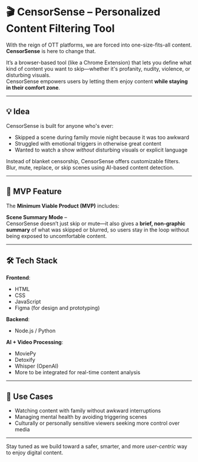 # 🎬 CensorSense – Personalized Content Filtering Tool

With the reign of OTT platforms, we are forced into one-size-fits-all content.  
**CensorSense** is here to change that.

It’s a browser-based tool (like a Chrome Extension) that lets you define what kind of content you want to skip—whether it's profanity, nudity, violence, or disturbing visuals.  
CensorSense empowers users by letting them enjoy content **while staying in their comfort zone**.

---

## 💡 Idea

CensorSense is built for anyone who's ever:

- Skipped a scene during family movie night because it was too awkward
- Struggled with emotional triggers in otherwise great content
- Wanted to watch a show *without* disturbing visuals or explicit language

Instead of blanket censorship, CensorSense offers customizable filters.  
Blur, mute, replace, or skip scenes using AI-based content detection.

---

## 🧪 MVP Feature

The **Minimum Viable Product (MVP)** includes:

**Scene Summary Mode** –  
CensorSense doesn’t just skip or mute—it also gives a **brief, non-graphic summary** of what was skipped or blurred, so users stay in the loop without being exposed to uncomfortable content.

---

## 🛠️ Tech Stack

**Frontend**:  
- HTML  
- CSS  
- JavaScript  
- Figma (for design and prototyping)

**Backend**:  
- Node.js / Python  

**AI + Video Processing**:  
- MoviePy  
- Detoxify  
- Whisper (OpenAI)  
- More to be integrated for real-time content analysis

---

## 🎯 Use Cases

- Watching content with family without awkward interruptions
- Managing mental health by avoiding triggering scenes
- Culturally or personally sensitive viewers seeking more control over media

---

Stay tuned as we build toward a safer, smarter, and more *user-centric* way to enjoy digital content.


